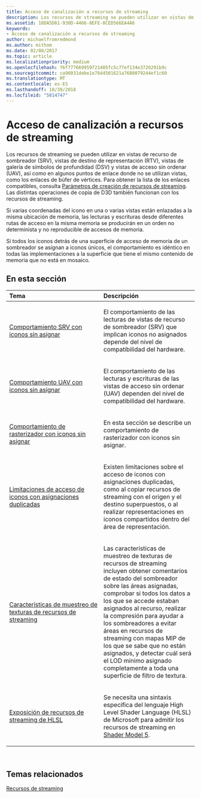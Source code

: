 ```yaml
---
title: Acceso de canalización a recursos de streaming
description: Los recursos de streaming se pueden utilizar en vistas de recurso de sombreador (SRV), vistas de destino de representación (RTV), vistas de galería de símbolos de profundidad (DSV) y vistas de acceso sin ordenar (UAV), así como en algunos puntos de enlace donde no se utilizan vistas, como los enlaces de búfer de vértices.
ms.assetid: 18DA5D61-930D-4466-8EFE-0CED566EA4A6
keywords:
- Acceso de canalización a recursos de streaming
author: michaelfromredmond
ms.author: mithom
ms.date: 02/08/2017
ms.topic: article
ms.localizationpriority: medium
ms.openlocfilehash: f6f777669959721405fc5c77ef134e3726291b9c
ms.sourcegitcommit: ca96031debe1e76d4501621a7680079244ef1c60
ms.translationtype: MT
ms.contentlocale: es-ES
ms.lasthandoff: 10/30/2018
ms.locfileid: "5814747"
---
```

# <a name="pipeline-access-to-streaming-resources"></a>Acceso de canalización a recursos de streaming


Los recursos de streaming se pueden utilizar en vistas de recurso de sombreador (SRV), vistas de destino de representación (RTV), vistas de galería de símbolos de profundidad (DSV) y vistas de acceso sin ordenar (UAV), así como en algunos puntos de enlace donde no se utilizan vistas, como los enlaces de búfer de vértices. Para obtener la lista de los enlaces compatibles, consulta [Parámetros de creación de recursos de streaming](streaming-resource-creation-parameters.md). Las distintas operaciones de copia de D3D también funcionan con los recursos de streaming.

Si varias coordenadas del icono en una o varias vistas están enlazadas a la misma ubicación de memoria, las lecturas y escrituras desde diferentes rutas de acceso en la misma memoria se producirán en un orden no determinista y no reproducible de accesos de memoria.

Si todos los iconos detrás de una superficie de acceso de memoria de un sombreador se asignan a iconos únicos, el comportamiento es idéntico en todas las implementaciones a la superficie que tiene el mismo contenido de memoria que no está en mosaico.

## <a name="span-idin-this-sectionspanin-this-section"></a><span id="in-this-section"></span>En esta sección


<table>
<colgroup>
<col width="50%" />
<col width="50%" />
</colgroup>
<thead>
<tr class="header">
<th align="left">Tema</th>
<th align="left">Descripción</th>
</tr>
</thead>
<tbody>
<tr class="odd">
<td align="left"><p><a href="srv-behavior-with-non-mapped-tiles.md">Comportamiento SRV con iconos sin asignar</a></p></td>
<td align="left"><p>El comportamiento de las lecturas de vistas de recurso de sombreador (SRV) que implican iconos no asignados depende del nivel de compatibilidad del hardware.</p></td>
</tr>
<tr class="even">
<td align="left"><p><a href="uav-behavior-with-non-mapped-tiles.md">Comportamiento UAV con iconos sin asignar</a></p></td>
<td align="left"><p>El comportamiento de las lecturas y escrituras de las vistas de acceso sin ordenar (UAV) dependen del nivel de compatibilidad del hardware.</p></td>
</tr>
<tr class="odd">
<td align="left"><p><a href="rasterizer-behavior-with-non-mapped-tiles.md">Comportamiento de rasterizador con iconos sin asignar</a></p></td>
<td align="left"><p>En esta sección se describe un comportamiento de rasterizador con iconos sin asignar.</p></td>
</tr>
<tr class="even">
<td align="left"><p><a href="tile-access-limitations-with-duplicate-mappings.md">Limitaciones de acceso de iconos con asignaciones duplicadas</a></p></td>
<td align="left"><p>Existen limitaciones sobre el acceso de iconos con asignaciones duplicadas, como al copiar recursos de streaming con el origen y el destino superpuestos, o al realizar representaciones en iconos compartidos dentro del área de representación.</p></td>
</tr>
<tr class="odd">
<td align="left"><p><a href="streaming-resources-texture-sampling-features.md">Características de muestreo de texturas de recursos de streaming</a></p></td>
<td align="left"><p>Las características de muestreo de texturas de recursos de streaming incluyen obtener comentarios de estado del sombreador sobre las áreas asignadas, comprobar si todos los datos a los que se accede estaban asignados al recurso, realizar la compresión para ayudar a los sombreadores a evitar áreas en recursos de streaming con mapas MIP de los que se sabe que no están asignados, y detectar cuál será el LOD mínimo asignado completamente a toda una superficie de filtro de textura.</p></td>
</tr>
<tr class="even">
<td align="left"><p><a href="hlsl-streaming-resources-exposure.md">Exposición de recursos de streaming de HLSL</a></p></td>
<td align="left"><p>Se necesita una sintaxis específica del lenguaje High Level Shader Language (HLSL) de Microsoft para admitir los recursos de streaming en <a href="https://msdn.microsoft.com/library/windows/desktop/ff471356">Shader Model 5</a>.</p></td>
</tr>
</tbody>
</table>

 

## <a name="span-idrelated-topicsspanrelated-topics"></a><span id="related-topics"></span>Temas relacionados


[Recursos de streaming](streaming-resources.md)

 

 




